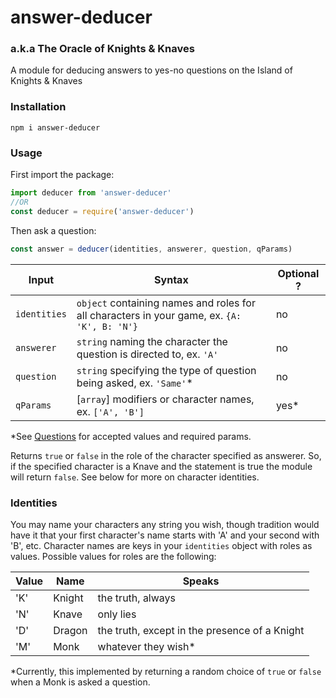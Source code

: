 # answer-deducer
### a.k.a The Oracle of Knights & Knaves

A module for deducing answers to yes-no questions on the Island of Knights & Knaves

### Installation

```
npm i answer-deducer
```
### Usage

First import the package:

```js
import deducer from 'answer-deducer'
//OR
const deducer = require('answer-deducer')
```

Then ask a question:
```js
const answer = deducer(identities, answerer, question, qParams)
```
Input | Syntax | Optional ?
--- | --- | ---
`identities`| `object` containing names and roles for all characters in your game, ex. `{A: 'K', B: 'N'}` | no
`answerer` | `string` naming the character the question is directed to, ex. `'A'` | no
`question`| `string` specifying the type of question being asked, ex. `'Same'`* | no
`qParams` | [`array`] modifiers or character names, ex. `['A', 'B']` | yes*

*See [Questions](./questions.md) for accepted values and required params.

Returns `true` or `false` in the role of the character specified as answerer. So, if the specified character is a Knave and the statement is true the module will return `false`. See below for more on character identities.

### Identities

You may name your characters any string you wish, though tradition would have it that your first character's name starts with 'A' and your second with 'B', etc. Character names are keys in your `identities` object with roles as values. Possible values for roles are the following:  

Value | Name | Speaks
--- | --- | ---
'K' | Knight | the truth, always
'N' | Knave | only lies
'D' | Dragon | the truth, except in the presence of a Knight
'M' | Monk | whatever they wish*

*Currently, this implemented by returning a random choice of `true` or `false` when a Monk is asked a question.
